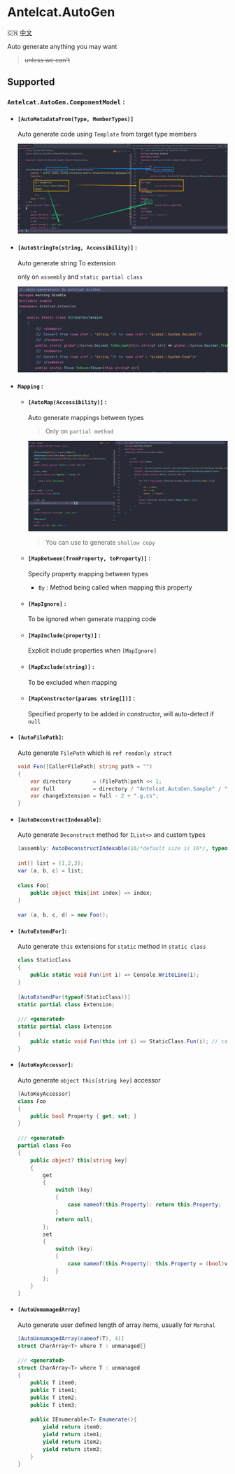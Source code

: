 # Antelcat.AutoGen

🇨🇳 [中文](./README.zh.md)

Auto generate anything you may want
> ~~unless we can't~~

## Supported

### `Antelcat.AutoGen.ComponentModel` :  

+ #### `[AutoMetadataFrom(Type, MemberTypes)]`
  Auto generate code using `Template` from target type members  

  ![AutoMetadata](./docs/AutoMetadata.png)

+ #### `[AutoStringTo(string, Accessibility)]` :  

    Auto generate string To extension

    only on `assembly` and `static partial class`

    ![AutoStringTo](./docs/AutoStringTo.png)

+ #### `Mapping` :  

  + #### `[AutoMap(Accessibility)]` :  

    Auto generate mappings between types

    > Only on `partial method`

    ![AutoMapTo](./docs/AutoMap.png)

    > You can use to generate `shallow copy`

  + #### `[MapBetween(fromProperty, toProperty)]` :  

    Specify property mapping between types

    + `By` : Method being called when mapping this property

  + #### `[MapIgnore]` :  

    To be ignored when generate mapping code

  + #### `[MapInclude(property)]` :  

    Explicit include properties when `[MapIgnore]`

  + #### `[MapExclude(string)]` :  

    To be excluded when mapping

  + #### `[MapConstructor(params string[])]` :  

    Specified property to be added in constructor, will auto-detect if `null`


+ #### `[AutoFilePath]`:
  
  Auto generate `FilePath` which is `ref readonly struct`

    ```csharp
    void Fun([CallerFilePath] string path = "")
    {
        var directory       = (FilePath)path << 1;
        var full            = directory / "Antelcat.AutoGen.Sample" / "Example.cs";
        var changeExtension = full - 2 + ".g.cs";
    }
    ``` 

+ #### `[AutoDeconstructIndexable]`:

  Auto generate `Deconstruct` method for `IList<>` and custom types

    ```csharp
    [assembly: AutoDeconstructIndexable(16/*default size is 16*/, typeof(Foo))]
  
    int[] list = [1,2,3];
    var (a, b, c) = list;
  
    class Foo{
        public object this[int index] => index;
    }
  
    var (a, b, c, d) = new Foo();
    ```

+ #### `[AutoExtendFor]`:

  Auto generate `this` extensions for `static` method in `static class`

  ```csharp
  class StaticClass
  {
      public static void Fun(int i) => Console.WriteLine(i);
  }
  
  [AutoExtendFor(typeof(StaticClass))]
  static partial class Extension;
  
  /// <generated>
  static partial class Extension
  {
      public static void Fun(this int i) => StaticClass.Fun(i); // call original method
  }

+ #### `[AutoKeyAccessor]`:

  Auto generate `object this[string key]` accessor

  ```csharp
  [AutoKeyAccessor]
  class Foo
  {
      public bool Property { get; set; }
  }
  
  /// <generated>
  partial class Foo
  {
      public object? this[string key]
      {
          get
          {
              switch (key)
              {
                  case nameof(this.Property): return this.Property;
              }
              return null;
          };
          set
          {
              switch (key)
              {
                  case nameof(this.Property): this.Property = (bool)value; break;
              }
          };
      }
  }
  ```

+ #### `[AutoUnmamagedArray]`

  Auto generate user defined length of array items, usually for `Marshal`

  ```csharp
  [AutoUnmamagedArray(nameof(T), 4)]
  struct CharArray<T> where T : unmanaged{}
  
  /// <generated>
  struct CharArray<T> where T : unmanaged
  {
      public T item0;
      public T item1; 
      public T item2;
      public T item3;
  
      public IEnumerable<T> Enumerate(){
          yield return item0;
          yield return item1; 
          yield return item2;
          yield return item3;
      }
  }
  ```
